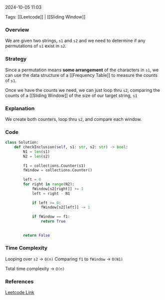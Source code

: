 
2024-10-05 11:03

Tags: [[Leetcode]] | [[Sliding Window]]


### Overview
We are given two strings, `s1` and `s2` and we need to determine if any permutations of `s1` exist in `s2`.

### Strategy
Since a permutation means **some arrangement** of the characters in `s1`, we can use the data structure of a [[Frequency Table]] to measure the counts of `s1`. 

Once we have the counts we need, we can just loop thru `s2`, comparing the counts of a [[Sliding Window]] of the size of our target string, `s1`

### Explanation
We create both counters, loop thru `s2`, and compare each window.

### Code
```python
class Solution:
    def checkInclusion(self, s1: str, s2: str) -> bool:
        N1 = len(s1)
        N2 = len(s2)
        
        f1 = collections.Counter(s1)
        fWindow = collections.Counter()
        
        left = 0
        for right in range(N2):
            fWindow[s2[right]] += 1
            left = right - N1
            
            if left >= 0:
                fWindow[s2[left]] -= 1
                
            if fWindow == f1:
                return True
            
            
        return False
```
### Time Complexity
Looping over `s2` -> `O(n)`
Comparing `f1` to `fWindow` -> `O(N1)`

Total time complexity -> `O(n)`

### References
[Leetcode Link](https://leetcode.com/problems/permutation-in-string/)

